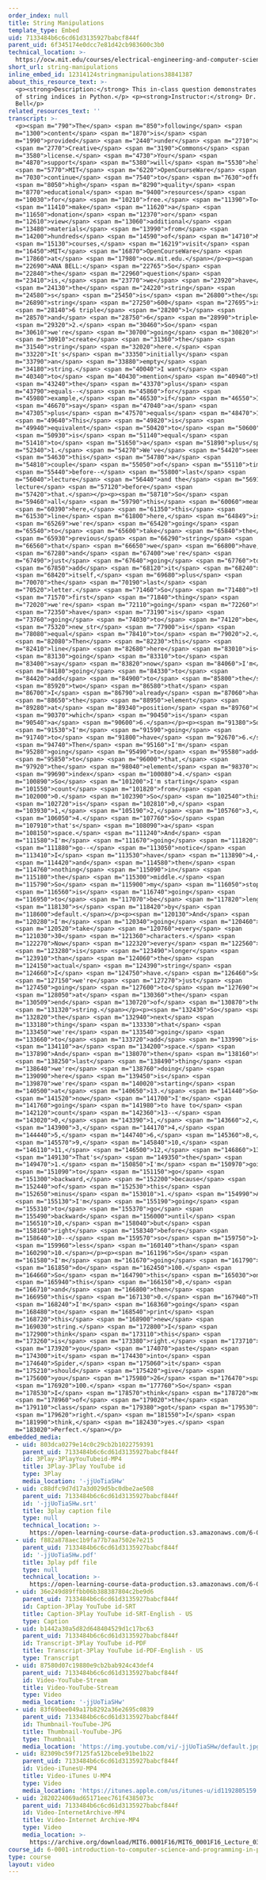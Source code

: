```yaml
---
order_index: null
title: String Manipulations
template_type: Embed
uid: 7133484b6c6cd61d3135927babcf844f
parent_uid: 6f345174e0dcc7e81d42cb983600c3b0
technical_location: >-
  https://ocw.mit.edu/courses/electrical-engineering-and-computer-science/6-0001-introduction-to-computer-science-and-programming-in-python-fall-2016/in-class-questions-and-video-solutions/lecture-3/string-manipulations
short_url: string-manipulations
inline_embed_id: 12314124stringmanipulations38841387
about_this_resource_text: >-
  <p><strong>Description:</strong> This in-class question demonstrates the use
  of string indices in Python.</p> <p><strong>Instructor:</strong> Dr. Ana
  Bell</p>
related_resources_text: ''
transcript: >-
  <p><span m="790">The</span> <span m="850">following</span> <span
  m="1300">content</span> <span m="1870">is</span> <span
  m="1990">provided</span> <span m="2440">under</span> <span m="2710">a</span>
  <span m="2770">Creative</span> <span m="3190">Commons</span> <span
  m="3580">license.</span> <span m="4730">Your</span> <span
  m="4870">support</span> <span m="5380">will</span> <span m="5530">help</span>
  <span m="5770">MIT</span> <span m="6220">OpenCourseWare</span> <span
  m="7030">continue</span> <span m="7540">to</span> <span m="7630">offer</span>
  <span m="8050">high</span> <span m="8290">quality</span> <span
  m="8770">educational</span> <span m="9400">resources</span> <span
  m="10030">for</span> <span m="10210">free.</span> <span m="11390">To</span>
  <span m="11410">make</span> <span m="11620">a</span> <span
  m="11650">donation</span> <span m="12370">or</span> <span
  m="12610">view</span> <span m="13060">additional</span> <span
  m="13480">materials</span> <span m="13990">from</span> <span
  m="14200">hundreds</span> <span m="14590">of</span> <span m="14710">MIT</span>
  <span m="15130">courses,</span> <span m="16219">visit</span> <span
  m="16450">MIT</span> <span m="16870">OpenCourseWare</span> <span
  m="17860">at</span> <span m="17980">ocw.mit.edu.</span></p><p><span
  m="22690">ANA BELL:</span> <span m="22765">So</span> <span
  m="22840">the</span> <span m="22960">question</span> <span
  m="23410">is,</span> <span m="23770">we</span> <span m="23920">have</span>
  <span m="24130">the</span> <span m="24220">string</span> <span
  m="24580">s</span> <span m="25450">is</span> <span m="26800">the</span> <span
  m="26890">string</span> <span m="27250">600</span> <span m="27695">is</span>
  <span m="28140">6 triple</span> <span m="28200">1</span> <span
  m="28570">and</span> <span m="28750">6</span> <span m="28990">triple</span>
  <span m="29320">2.</span> <span m="30460">So</span> <span
  m="30610">we're</span> <span m="30700">going</span> <span m="30820">to</span>
  <span m="30910">create</span> <span m="31360">the</span> <span
  m="31540">string</span> <span m="32020">here.</span> <span
  m="33220">It's</span> <span m="33350">initially</span> <span
  m="33790">an</span> <span m="33880">empty</span> <span
  m="34180">string.</span> <span m="40040">I want</span> <span
  m="40340">to</span> <span m="40430">mention</span> <span m="40940">that</span>
  <span m="43240">the</span> <span m="43370">plus</span> <span
  m="43790">equals--</span> <span m="45860">for</span> <span
  m="45980">example,</span> <span m="46530">if</span> <span m="46550">I</span>
  <span m="46670">say</span> <span m="47040">a</span> <span
  m="47305">plus</span> <span m="47570">equals</span> <span m="48470">1.</span>
  <span m="49640">This</span> <span m="49820">is</span> <span
  m="49940">equivalent</span> <span m="50420">to</span> <span m="50600">a</span>
  <span m="50930">is</span> <span m="51140">equal</span> <span
  m="51410">to</span> <span m="51650">a</span> <span m="51890">plus</span> <span
  m="52340">1.</span> <span m="54270">We've</span> <span m="54420">seen</span>
  <span m="54630">this</span> <span m="54780">a</span> <span
  m="54810">couple</span> <span m="55050">of</span> <span m="55110">times</span>
  <span m="55440">before--</span> <span m="55800">last</span> <span
  m="56040">lecture</span> <span m="56440">and the</span> <span m="56910">last
  lecture</span> <span m="57120">before</span> <span
  m="57420">that.</span></p><p><span m="58710">So</span> <span
  m="59460">all</span> <span m="59790">this</span> <span m="60060">means</span>
  <span m="60390">here,</span> <span m="61350">this</span> <span
  m="61530">line</span> <span m="61800">here,</span> <span m="64849">is</span>
  <span m="65269">we're</span> <span m="65420">going</span> <span
  m="65540">to</span> <span m="65600">take</span> <span m="65840">the</span>
  <span m="65930">previous</span> <span m="66290">string</span> <span
  m="66560">that</span> <span m="66650">we</span> <span m="66800">have,</span>
  <span m="67280">and</span> <span m="67400">we're</span> <span
  m="67490">just</span> <span m="67640">going</span> <span m="67760">to</span>
  <span m="67850">add</span> <span m="68120">it</span> <span m="68240">to</span>
  <span m="68420">itself,</span> <span m="69680">plus</span> <span
  m="70070">the</span> <span m="70190">last</span> <span
  m="70520">letter.</span> <span m="71460">So</span> <span m="71480">the</span>
  <span m="71570">first</span> <span m="71840">thing</span> <span
  m="72020">we're</span> <span m="72110">going</span> <span m="72260">to</span>
  <span m="72350">have</span> <span m="73190">is</span> <span
  m="73760">going</span> <span m="74030">to</span> <span m="74120">be</span>
  <span m="75320">new_str</span> <span m="77900">is</span> <span
  m="78080">equal</span> <span m="78410">to</span> <span m="79020">2.</span>
  <span m="82080">Then</span> <span m="82230">this</span> <span
  m="82410">line</span> <span m="82680">here</span> <span m="83010">is</span>
  <span m="83130">going</span> <span m="83310">to</span> <span
  m="83400">say</span> <span m="83820">now</span> <span m="84060">I'm</span>
  <span m="84180">going</span> <span m="84330">to</span> <span
  m="84420">add</span> <span m="84900">to</span> <span m="85800">the</span>
  <span m="85920">two</span> <span m="86580">that</span> <span
  m="86700">I</span> <span m="86790">already</span> <span m="87060">have,</span>
  <span m="88650">the</span> <span m="88950">element</span> <span
  m="89280">at</span> <span m="89340">position</span> <span m="89760">0,</span>
  <span m="90370">which</span> <span m="90450">is</span> <span
  m="90540">a</span> <span m="90600">6.</span></p><p><span m="91380">So</span>
  <span m="91530">I'm</span> <span m="91590">going</span> <span
  m="91740">to</span> <span m="91800">have</span> <span m="92670">6.</span>
  <span m="94740">Then</span> <span m="95160">I'm</span> <span
  m="95280">going</span> <span m="95490">to</span> <span m="95580">add</span>
  <span m="95850">to</span> <span m="96000">that,</span> <span
  m="97920">the</span> <span m="98040">element</span> <span m="98370">at</span>
  <span m="99690">index</span> <span m="100080">4.</span> <span
  m="100890">So</span> <span m="101200">I'm starting</span> <span
  m="101550">count</span> <span m="101820">from</span> <span
  m="102000">0.</span> <span m="102390">So</span> <span m="102540">this</span>
  <span m="102720">is</span> <span m="102810">0,</span> <span
  m="103930">1,</span> <span m="105190">2,</span> <span m="105760">3,</span>
  <span m="106050">4.</span> <span m="107760">So</span> <span
  m="107910">that's</span> <span m="108090">a</span> <span
  m="108150">space.</span> <span m="111240">And</span> <span
  m="111580">I'm</span> <span m="111670">going</span> <span m="111820">to</span>
  <span m="111880">go--</span> <span m="113050">notice</span> <span
  m="113410">I</span> <span m="113530">have</span> <span m="113890">4,</span>
  <span m="114420">and</span> <span m="114580">then</span> <span
  m="114760">nothing</span> <span m="115090">in</span> <span
  m="115180">the</span> <span m="115300">middle.</span> <span
  m="115790">So</span> <span m="115900">my</span> <span m="116050">stop</span>
  <span m="116560">is</span> <span m="116740">going</span> <span
  m="116950">to</span> <span m="117070">be</span> <span m="117820">length</span>
  <span m="118130">s</span> <span m="118420">by</span> <span
  m="118600">default.</span></p><p><span m="120130">And</span> <span
  m="120280">I'm</span> <span m="120340">going</span> <span m="120460">to</span>
  <span m="120520">take</span> <span m="120760">every</span> <span
  m="121030">30</span> <span m="121360">characters.</span> <span
  m="122270">Now</span> <span m="122320">every</span> <span m="122560">30</span>
  <span m="123280">is</span> <span m="123490">longer</span> <span
  m="123910">than</span> <span m="124060">the</span> <span
  m="124150">actual</span> <span m="124390">string</span> <span
  m="124660">I</span> <span m="124750">have.</span> <span m="126460">So</span>
  <span m="127150">we're</span> <span m="127270">just</span> <span
  m="127450">going</span> <span m="127600">to</span> <span m="127690">end</span>
  <span m="128050">at</span> <span m="130360">the</span> <span
  m="130509">end</span> <span m="130720">of</span> <span m="130870">the</span>
  <span m="131320">string.</span></p><p><span m="132430">So</span> <span
  m="132820">the</span> <span m="132940">next</span> <span
  m="133180">thing</span> <span m="133330">that</span> <span
  m="133450">we're</span> <span m="133540">going</span> <span
  m="133660">to</span> <span m="133720">add</span> <span m="133990">is</span>
  <span m="134110">a</span> <span m="134200">space.</span> <span
  m="137890">And</span> <span m="138070">then</span> <span m="138160">the</span>
  <span m="138250">last</span> <span m="138490">thing</span> <span
  m="138640">we're</span> <span m="138760">doing</span> <span
  m="139090">here</span> <span m="139450">is</span> <span
  m="139870">we're</span> <span m="140020">starting</span> <span
  m="140500">at</span> <span m="140650">13.</span> <span m="141440">So</span>
  <span m="141520">now</span> <span m="141700">I'm</span> <span
  m="141760">going</span> <span m="141980">to have to</span> <span
  m="142120">count</span> <span m="142360">13--</span> <span
  m="143020">0,</span> <span m="143390">1,</span> <span m="143660">2,</span>
  <span m="143900">3,</span> <span m="144170">4,</span> <span
  m="144440">5,</span> <span m="144740">6,</span> <span m="145360">8,</span>
  <span m="145570">9,</span> <span m="145840">10,</span> <span
  m="146110">11,</span> <span m="146500">12,</span> <span m="146860">13.</span>
  <span m="149130">That's</span> <span m="149350">the</span> <span
  m="149470">1.</span> <span m="150850">I'm</span> <span m="150970">going</span>
  <span m="151090">to</span> <span m="151150">go</span> <span
  m="151300">backward,</span> <span m="152200">because</span> <span
  m="152440">of</span> <span m="152530">this</span> <span
  m="152650">minus</span> <span m="153010">1.</span> <span m="154990">And</span>
  <span m="155130">I'm</span> <span m="155190">going</span> <span
  m="155310">to</span> <span m="155370">go</span> <span
  m="155490">backward</span> <span m="156000">until</span> <span
  m="156510">10,</span> <span m="158040">but</span> <span
  m="158160">right</span> <span m="158340">before</span> <span
  m="158640">10--</span> <span m="159570">so</span> <span m="159750">1</span>
  <span m="159960">less</span> <span m="160140">than</span> <span
  m="160290">10.</span></p><p><span m="161196">So</span> <span
  m="161580">I'm</span> <span m="161670">going</span> <span m="161790">to</span>
  <span m="161850">do</span> <span m="162450">100.</span> <span
  m="164660">So</span> <span m="164790">this</span> <span m="165030">one,</span>
  <span m="165940">this</span> <span m="166150">0,</span> <span
  m="166710">and</span> <span m="166800">then</span> <span
  m="166950">this</span> <span m="167130">0.</span> <span m="167940">Then</span>
  <span m="168240">I'm</span> <span m="168360">going</span> <span
  m="168480">to</span> <span m="168540">print</span> <span
  m="168720">this</span> <span m="168900">new</span> <span
  m="169030">string.</span> <span m="172800">I</span> <span
  m="172900">think</span> <span m="173110">this</span> <span
  m="173260">is</span> <span m="173380">right.</span> <span m="173710">If</span>
  <span m="173920">you</span> <span m="174070">paste</span> <span
  m="174300">it</span> <span m="174430">into</span> <span
  m="174640">Spider,</span> <span m="175060">it</span> <span
  m="175210">should</span> <span m="175420">give</span> <span
  m="175600">you</span> <span m="175980">26</span> <span m="176470">space</span>
  <span m="176920">100.</span> <span m="177760">So</span> <span
  m="178530">I</span> <span m="178570">think</span> <span m="178720">most</span>
  <span m="178960">of</span> <span m="179020">the</span> <span
  m="179110">class</span> <span m="179380">got</span> <span m="179530">it</span>
  <span m="179620">right.</span> <span m="181550">I</span> <span
  m="181990">think,</span> <span m="182430">yes.</span> <span
  m="183020">Perfect.</span></p>
embedded_media:
  - uid: 803dca0279e14c0c29cb2b1022759391
    parent_uid: 7133484b6c6cd61d3135927babcf844f
    id: 3Play-3PlayYouTubeid-MP4
    title: 3Play-3Play YouTube id
    type: 3Play
    media_location: '-jjUoTiaSHw'
  - uid: c88dfc9d7d17a3d029d5bc0dbe2ae508
    parent_uid: 7133484b6c6cd61d3135927babcf844f
    id: '-jjUoTiaSHw.srt'
    title: 3play caption file
    type: null
    technical_location: >-
      https://open-learning-course-data-production.s3.amazonaws.com/6-0001-introduction-to-computer-science-and-programming-in-python-fall-2016/c88dfc9d7d17a3d029d5bc0dbe2ae508_-jjUoTiaSHw.srt
  - uid: f882a878aec1b9fa77b7aa7502e7e215
    parent_uid: 7133484b6c6cd61d3135927babcf844f
    id: '-jjUoTiaSHw.pdf'
    title: 3play pdf file
    type: null
    technical_location: >-
      https://open-learning-course-data-production.s3.amazonaws.com/6-0001-introduction-to-computer-science-and-programming-in-python-fall-2016/f882a878aec1b9fa77b7aa7502e7e215_-jjUoTiaSHw.pdf
  - uid: 36e249d89ffbb06b388387804c2be9d6
    parent_uid: 7133484b6c6cd61d3135927babcf844f
    id: Caption-3Play YouTube id-SRT
    title: Caption-3Play YouTube id-SRT-English - US
    type: Caption
  - uid: b1442a30a5d82d648404529d1c17bc63
    parent_uid: 7133484b6c6cd61d3135927babcf844f
    id: Transcript-3Play YouTube id-PDF
    title: Transcript-3Play YouTube id-PDF-English - US
    type: Transcript
  - uid: 87580d07c19880e9cb2bab924c43def4
    parent_uid: 7133484b6c6cd61d3135927babcf844f
    id: Video-YouTube-Stream
    title: Video-YouTube-Stream
    type: Video
    media_location: '-jjUoTiaSHw'
  - uid: 83f69bee049a17b8292a36e2695c0839
    parent_uid: 7133484b6c6cd61d3135927babcf844f
    id: Thumbnail-YouTube-JPG
    title: Thumbnail-YouTube-JPG
    type: Thumbnail
    media_location: 'https://img.youtube.com/vi/-jjUoTiaSHw/default.jpg'
  - uid: 82309bc59f7125fa512bcebe91be1b22
    parent_uid: 7133484b6c6cd61d3135927babcf844f
    id: Video-iTunesU-MP4
    title: Video-iTunes U-MP4
    type: Video
    media_location: 'https://itunes.apple.com/us/itunes-u/id1192805159'
  - uid: 2820224069ad65171eec761f4385073c
    parent_uid: 7133484b6c6cd61d3135927babcf844f
    id: Video-InternetArchive-MP4
    title: Video-Internet Archive-MP4
    type: Video
    media_location: >-
      https://archive.org/download/MIT6.0001F16/MIT6_0001F16_Lecture_03_exercise_01_300k.mp4
course_id: 6-0001-introduction-to-computer-science-and-programming-in-python-fall-2016
type: course
layout: video
---
```

